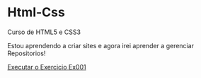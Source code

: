 # Html-Css
Curso de HTML5 e CSS3

Estou aprendendo a criar sites e agora irei aprender a gerenciar Repositorios!

<a href="https://fernando-costav.github.io/Html-Css/Exercicios/Ex001/index.html"> Executar o Exercicio Ex001</a>